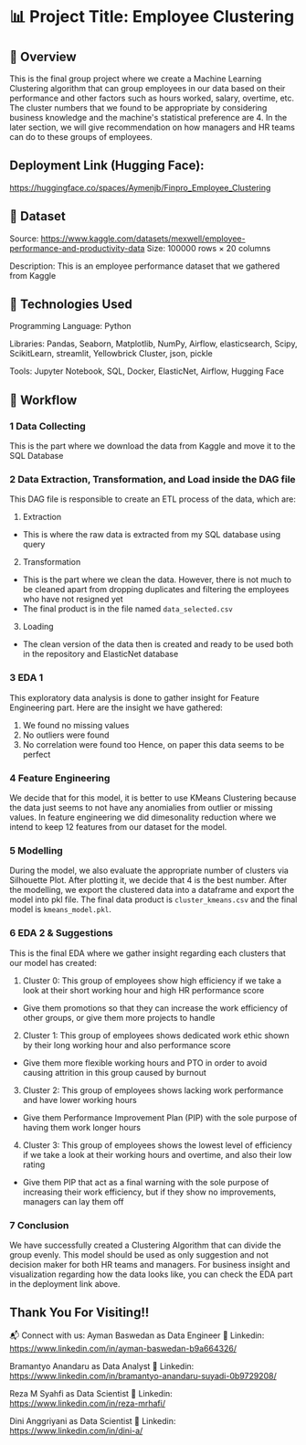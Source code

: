 # 📊 Project Title: Employee Clustering
## 📝 Overview
This is the final group project where we create a Machine Learning Clustering algorithm that can group employees in our data based on their performance and other factors such as hours worked, salary, overtime, etc. The cluster numbers that we found to be appropriate by considering business knowledge and the machine's statistical preference are 4. In the later section, we will give recommendation on how managers and HR teams can do to these groups of employees.

## Deployment Link (Hugging Face):
https://huggingface.co/spaces/Aymenjb/Finpro_Employee_Clustering 

## 📂 Dataset
Source: https://www.kaggle.com/datasets/mexwell/employee-performance-and-productivity-data
Size: 100000 rows × 20 columns

Description: This is an employee performance dataset that we gathered from Kaggle

## 🔧 Technologies Used
Programming Language: Python

Libraries: Pandas, Seaborn, Matplotlib, NumPy, Airflow, elasticsearch, Scipy, ScikitLearn, streamlit, Yellowbrick Cluster, json, pickle

Tools: Jupyter Notebook, SQL, Docker, ElasticNet, Airflow, Hugging Face

## 🚀 Workflow
### 1️ Data Collecting
This is the part where we download the data from Kaggle and move it to the SQL Database
### 2 Data Extraction, Transformation, and Load inside the DAG file
This DAG file is responsible to create an ETL process of the data, which are:
1. Extraction
- This is where the raw data is extracted from my SQL database using query
2. Transformation
- This is the part where we clean the data. However, there is not much to be cleaned apart from dropping duplicates and filtering the employees who have not resigned yet
- The final product is in the file named `data_selected.csv`
3. Loading
- The clean version of the data then is created and ready to be used both in the repository and ElasticNet database
### 3 EDA 1
This exploratory data analysis is done to gather insight for Feature Engineering part. Here are the insight we have gathered:
1. We found no missing values
2. No outliers were found
3. No correlation were found too
Hence, on paper this data seems to be perfect
### 4 Feature Engineering
We decide that for this model, it is better to use KMeans Clustering because the data just seems to not have any anomialies from outlier or missing values. In feature engineering we did dimesonality reduction where we intend to keep 12 features from our dataset for the model.
### 5 Modelling
During the model, we also evaluate the appropriate number of clusters via Silhouette Plot. After plotting it, we decide that 4 is the best number. After the modelling, we export the clustered data into a dataframe and export the model into pkl file. The final data product is `cluster_kmeans.csv` and the final model is `kmeans_model.pkl`.
### 6 EDA 2 & Suggestions
This is the final EDA where we gather insight regarding each clusters that our model has created:
1. Cluster 0: This group of employees show high efficiency if we take a look at their short working hour and high HR performance score
- Give them promotions so that they can increase the work efficiency of other groups, or give them more projects to handle
2. Cluster 1: This group of employees shows dedicated work ethic shown by their long working hour and also performance score
- Give them more flexible working hours and PTO in order to avoid causing attrition in this group caused by burnout
3. Cluster 2: This group of employees shows lacking work performance and have lower working hours
- Give them Performance Improvement Plan (PIP) with the sole purpose of having them work longer hours
4. Cluster 3: This group of employees shows the lowest level of efficiency if we take a look at their working hours and overtime, and also their low rating
- Give them PIP that act as a final warning with the sole purpose of increasing their work efficiency, but if they show no improvements, managers can lay them off
### 7 Conclusion
We have successfully created a Clustering Algorithm that can divide the group evenly. This model should be used as only suggestion and not decision maker for both HR teams and managers. For business insight and visualization regarding how the data looks like, you can check the EDA part in the deployment link above.

## Thank You For Visiting!!

📬 Connect with us:
Ayman Baswedan as Data Engineer
💼 Linkedin: https://www.linkedin.com/in/ayman-baswedan-b9a664326/ 

Bramantyo Anandaru as Data Analyst
💼 Linkedin: https://www.linkedin.com/in/bramantyo-anandaru-suyadi-0b9729208/ 

Reza M Syahfi as Data Scientist
💼 Linkedin: https://www.linkedin.com/in/reza-mrhafi/ 

Dini Anggriyani as Data Scientist
💼 Linkedin: https://www.linkedin.com/in/dini-a/ 